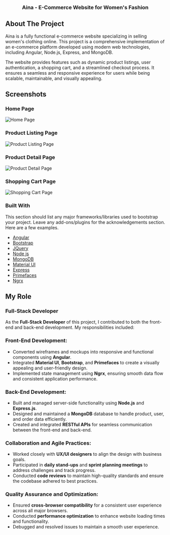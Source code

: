 
<br/>
<div align="center">

<h3 align="center">Aina - E-Commerce Website for Women's Fashion</h3>

</div>

## About The Project

Aina is a fully functional e-commerce website specializing in selling women's clothing online. This project is a comprehensive implementation of an e-commerce platform developed using modern web technologies, including Angular, Node.js, Express, and MongoDB.

The website provides features such as dynamic product listings, user authentication, a shopping cart, and a streamlined checkout process. It ensures a seamless and responsive experience for users while being scalable, maintainable, and visually appealing.

## Screenshots

### Home Page
![Home Page](https://nikesh-khichadiya.web.app/static/media/aina_1.aa97755fbb16f0e6e4e6.png)

### Product Listing Page
![Product Listing Page](https://nikesh-khichadiya.web.app/static/media/aina_3.4a1e3164492ed673e63b.png)

### Product Detail Page
![Product Detail Page](https://nikesh-khichadiya.web.app/static/media/aina_8.6e54cd4b31d3eaf0b98f.png)

### Shopping Cart Page
![Shopping Cart Page](https://nikesh-khichadiya.web.app/static/media/aina_10.1047d8bcb68cc949c19f.png)

### Built With

This section should list any major frameworks/libraries used to bootstrap your project. Leave any add-ons/plugins for the acknowledgements section. Here are a few examples.

- [Angular](https://angular.io)  
- [Bootstrap](https://getbootstrap.com)  
- [JQuery](https://jquery.com)  
- [Node js](https://nodejs.org/en)  
- [MongoDB](https://www.mongodb.com/)  
- [Material UI](https://mui.com/material-ui/)  
- [Express](https://expressjs.com/)  
- [Primefaces](https://primefaces.org/)  
- [Ngrx](https://ngrx.io)  

## My Role

### Full-Stack Developer

As the **Full-Stack Developer** of this project, I contributed to both the front-end and back-end development. My responsibilities included:

### Front-End Development:
- Converted wireframes and mockups into responsive and functional components using **Angular**.
- Integrated **Material UI**, **Bootstrap**, and **Primefaces** to create a visually appealing and user-friendly design.
- Implemented state management using **Ngrx**, ensuring smooth data flow and consistent application performance.

### Back-End Development:
- Built and managed server-side functionality using **Node.js** and **Express.js**.
- Designed and maintained a **MongoDB** database to handle product, user, and order data efficiently.
- Created and integrated **RESTful APIs** for seamless communication between the front-end and back-end.

### Collaboration and Agile Practices:
- Worked closely with **UX/UI designers** to align the design with business goals.
- Participated in **daily stand-ups** and **sprint planning meetings** to address challenges and track progress.
- Conducted **code reviews** to maintain high-quality standards and ensure the codebase adhered to best practices.

### Quality Assurance and Optimization:
- Ensured **cross-browser compatibility** for a consistent user experience across all major browsers.
- Conducted **performance optimization** to enhance website loading times and functionality.
- Debugged and resolved issues to maintain a smooth user experience.
